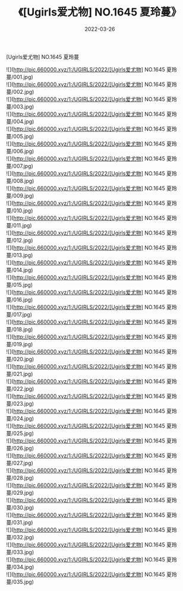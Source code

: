 ﻿---
layout: post
title:  《[Ugirls爱尤物] NO.1645 夏玲蔓》
date:   2022-03-26
img: http://pic.660000.xyz/1:/UGIRLS/2022/[Ugirls爱尤物] NO.1645 夏玲蔓/000.jpg
categories: [美女, 清纯, 唯美]
---

[Ugirls爱尤物] NO.1645 夏玲蔓

 ![](http://pic.660000.xyz/1:/UGIRLS/2022/[Ugirls爱尤物] NO.1645 夏玲蔓/001.jpg) <br>![](http://pic.660000.xyz/1:/UGIRLS/2022/[Ugirls爱尤物] NO.1645 夏玲蔓/002.jpg) <br>![](http://pic.660000.xyz/1:/UGIRLS/2022/[Ugirls爱尤物] NO.1645 夏玲蔓/003.jpg) <br>![](http://pic.660000.xyz/1:/UGIRLS/2022/[Ugirls爱尤物] NO.1645 夏玲蔓/004.jpg) <br>![](http://pic.660000.xyz/1:/UGIRLS/2022/[Ugirls爱尤物] NO.1645 夏玲蔓/005.jpg) <br>![](http://pic.660000.xyz/1:/UGIRLS/2022/[Ugirls爱尤物] NO.1645 夏玲蔓/006.jpg) <br>![](http://pic.660000.xyz/1:/UGIRLS/2022/[Ugirls爱尤物] NO.1645 夏玲蔓/007.jpg) <br>![](http://pic.660000.xyz/1:/UGIRLS/2022/[Ugirls爱尤物] NO.1645 夏玲蔓/008.jpg) <br>![](http://pic.660000.xyz/1:/UGIRLS/2022/[Ugirls爱尤物] NO.1645 夏玲蔓/009.jpg) <br>![](http://pic.660000.xyz/1:/UGIRLS/2022/[Ugirls爱尤物] NO.1645 夏玲蔓/010.jpg) <br>![](http://pic.660000.xyz/1:/UGIRLS/2022/[Ugirls爱尤物] NO.1645 夏玲蔓/011.jpg) <br>![](http://pic.660000.xyz/1:/UGIRLS/2022/[Ugirls爱尤物] NO.1645 夏玲蔓/012.jpg) <br>![](http://pic.660000.xyz/1:/UGIRLS/2022/[Ugirls爱尤物] NO.1645 夏玲蔓/013.jpg) <br>![](http://pic.660000.xyz/1:/UGIRLS/2022/[Ugirls爱尤物] NO.1645 夏玲蔓/014.jpg) <br>![](http://pic.660000.xyz/1:/UGIRLS/2022/[Ugirls爱尤物] NO.1645 夏玲蔓/015.jpg) <br>![](http://pic.660000.xyz/1:/UGIRLS/2022/[Ugirls爱尤物] NO.1645 夏玲蔓/016.jpg) <br>![](http://pic.660000.xyz/1:/UGIRLS/2022/[Ugirls爱尤物] NO.1645 夏玲蔓/017.jpg) <br>![](http://pic.660000.xyz/1:/UGIRLS/2022/[Ugirls爱尤物] NO.1645 夏玲蔓/018.jpg) <br>![](http://pic.660000.xyz/1:/UGIRLS/2022/[Ugirls爱尤物] NO.1645 夏玲蔓/019.jpg) <br>![](http://pic.660000.xyz/1:/UGIRLS/2022/[Ugirls爱尤物] NO.1645 夏玲蔓/020.jpg) <br>![](http://pic.660000.xyz/1:/UGIRLS/2022/[Ugirls爱尤物] NO.1645 夏玲蔓/021.jpg) <br>![](http://pic.660000.xyz/1:/UGIRLS/2022/[Ugirls爱尤物] NO.1645 夏玲蔓/022.jpg) <br>![](http://pic.660000.xyz/1:/UGIRLS/2022/[Ugirls爱尤物] NO.1645 夏玲蔓/023.jpg) <br>![](http://pic.660000.xyz/1:/UGIRLS/2022/[Ugirls爱尤物] NO.1645 夏玲蔓/024.jpg) <br>![](http://pic.660000.xyz/1:/UGIRLS/2022/[Ugirls爱尤物] NO.1645 夏玲蔓/025.jpg) <br>![](http://pic.660000.xyz/1:/UGIRLS/2022/[Ugirls爱尤物] NO.1645 夏玲蔓/026.jpg) <br>![](http://pic.660000.xyz/1:/UGIRLS/2022/[Ugirls爱尤物] NO.1645 夏玲蔓/027.jpg) <br>![](http://pic.660000.xyz/1:/UGIRLS/2022/[Ugirls爱尤物] NO.1645 夏玲蔓/028.jpg) <br>![](http://pic.660000.xyz/1:/UGIRLS/2022/[Ugirls爱尤物] NO.1645 夏玲蔓/029.jpg) <br>![](http://pic.660000.xyz/1:/UGIRLS/2022/[Ugirls爱尤物] NO.1645 夏玲蔓/030.jpg) <br>![](http://pic.660000.xyz/1:/UGIRLS/2022/[Ugirls爱尤物] NO.1645 夏玲蔓/031.jpg) <br>![](http://pic.660000.xyz/1:/UGIRLS/2022/[Ugirls爱尤物] NO.1645 夏玲蔓/032.jpg) <br>![](http://pic.660000.xyz/1:/UGIRLS/2022/[Ugirls爱尤物] NO.1645 夏玲蔓/033.jpg) <br>![](http://pic.660000.xyz/1:/UGIRLS/2022/[Ugirls爱尤物] NO.1645 夏玲蔓/034.jpg) <br>![](http://pic.660000.xyz/1:/UGIRLS/2022/[Ugirls爱尤物] NO.1645 夏玲蔓/035.jpg) <br>